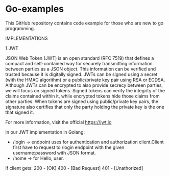 # Go-examples
This GitHub repository contains code example for those who are new to go programming. 

IMPLEMENTATIONS

1.JWT

JSON Web Token (JWT) is an open standard (RFC 7519) that defines a compact and self-contained way for securely transmitting information between parties as a JSON object. This information can be verified and trusted because it is digitally signed. JWTs can be signed using a secret (with the HMAC algorithm) or a public/private key pair using RSA or ECDSA.
Although JWTs can be encrypted to also provide secrecy between parties, we will focus on signed tokens. Signed tokens can verify the integrity of the claims contained within it, while encrypted tokens hide those claims from other parties. When tokens are signed using public/private key pairs, the signature also certifies that only the party holding the private key is the one that signed it.

For more information, visit the official https://jwt.io

In our JWT implementation in Golang:
- /login -> endpoint uses for authentication and authorization client.Client first have to request to /login endpoint with the given username:password with JSON format.
- /home  -> for Hello, user.

If client gets:
200 - [OK]
400 - [Bad Request]
401 - [Unathorized]

